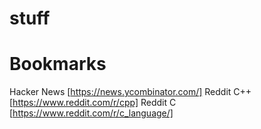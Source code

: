 # stuff

# Bookmarks
Hacker News [https://news.ycombinator.com/] 
Reddit C++ [https://www.reddit.com/r/cpp] 
Reddit C [https://www.reddit.com/r/c_language/] 

